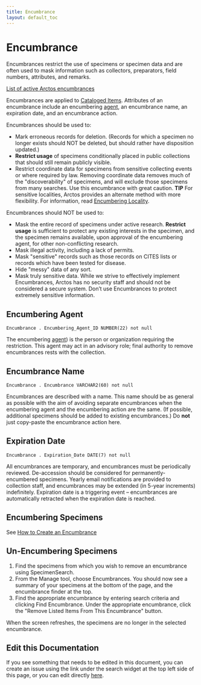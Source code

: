 ```yaml
---
title: Encumbrance
layout: default_toc
---
```

# Encumbrance

Encumbrances restrict the use of specimens or specimen data and are often used to mask information such as collectors, preparators, field numbers, attributes, and remarks.

[List of active Arctos encumbrances](http://arctos.database.museum/info/encumbrances)

Encumbrances are applied to [Cataloged Items](/documentation/catalog). Attributes of an encumbrance include an encumbering [agent](/documentation/agent), an encumbrance name, an expiration date, and an encumbrance action.

Encumbrances should be used to:

-   Mark erroneous records for deletion. (Records for which a specimen
    no longer exists should NOT be deleted, but should rather have
    disposition updated.)
-   **Restrict usage** of specimens conditionally placed in
    public collections that should still remain publicly visible.
-   Restrict coordinate data for specimens from sensitive collecting
    events or where required by law. Removing coordinate data
    removes much of the "discoverability" of specimens, and will exclude
    those specimens from many searches. Use this encumbrance with
    great caution. **TIP** For sensitive localities, Arctos provides an alternate method with more flexibility. For information, read [Encumbering Locality](/how_to/How-to-Encumber-Locality.html#encumbering-locality).

Encumbrances should NOT be used to:

-   Mask the entire record of specimens under active research. **Restrict usage** is sufficient to protect any existing interests in the specimen, and the specimen remains available, upon approval of the encumbering agent, for other non-conflicting research.
-   Mask illegal activity, including a lack of permits.
-   Mask "sensitive" records such as those records on CITES lists or records which have been tested for disease.
-   Hide "messy" data of any sort.
-   Mask truly sensitive data. While we strive to effectively implement Encumbrances, Arctos has no security staff and should not be considered a secure system. Don’t use Encumbrances to protect extremely sensitive information.

## Encumbering Agent

`Encumbrance . Encumbering_Agent_ID NUMBER(22) not null`

The encumbering [agent](/documentation/agent)) is the person or organization requiring the restriction. This agent may act in an advisory role; final authority to remove encumbrances rests with the collection.

## Encumbrance Name

`Encumbrance . Encumbrance VARCHAR2(60) not null`

Encumbrances are described with a name. This name should be as general as possible with the aim of avoiding separate encumbrances when the encumbering agent and the encumbering action are the same. (If possible, additional specimens should be added to existing encumbrances.) Do **not** just copy-paste the encumbrance action here.

## Expiration Date

`Encumbrance . Expiration_Date DATE(7) not null`

All encumbrances are temporary, and encumbrances must be periodically reviewed. De-accession should be considered for permanently-encumbered specimens. Yearly email notifications are provided to collection staff, and encumbrances may be extended (in 5-year increments) indefinitely. Expiration date is a triggering event – encumbrances are automatically retracted when the expiration date is reached.

## Encumbering Specimens

See [How to Create an Encumbrance](http://handbook.arctosdb.org/how_to/How-to-Create-an-Encumbrance.html)
       
## Un-Encumbering Specimens

1.  Find the specimens from which you wish to remove an encumbrance using SpecimenSearch.
2.  From the Manage tool, choose Encumbrances. You should now see a summary of your specimens at the bottom of the page, and the encumbrance finder at the top.
3.  Find the appropriate encumbrance by entering search criteria and clicking Find Encumbrance. Under the appropriate encumbrance, click the "Remove Listed Items From This Encumbrance" button.

When the screen refreshes, the specimens are no longer in the selected encumbrance.

## Edit this Documentation

If you see something that needs to be edited in this document, you can create an issue using the link under the search widget at the top left side of this page, or you can edit directly <a href="https://github.com/ArctosDB/documentation-wiki/edit/gh-pages/_documentation/encumbrance.markdown" target="_blank">here</a>.
